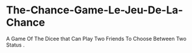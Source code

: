 # The-Chance-Game-Le-Jeu-De-La-Chance
A Game Of The Dicee that Can Play Two Friends To Choose Between Two Status .
